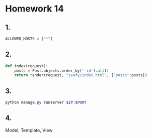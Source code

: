 # Homework 14

## 1.

```python
ALLOWED_HOSTS = ["*"]
```

## 2.

```python
def index(request):
    posts = Post.objects.order_by('-id').all()
    return render(request, "ssafy/index.html", {"posts":posts})
```

## 3.

```powershell
python manage.py runserver $IP:$PORT
```

## 4.

Model, Template, View